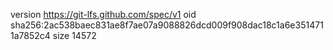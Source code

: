version https://git-lfs.github.com/spec/v1
oid sha256:2ac538baec831ae8f7ae07a9088826dcd009f908dac18c1a6e3514711a7852c4
size 14572
